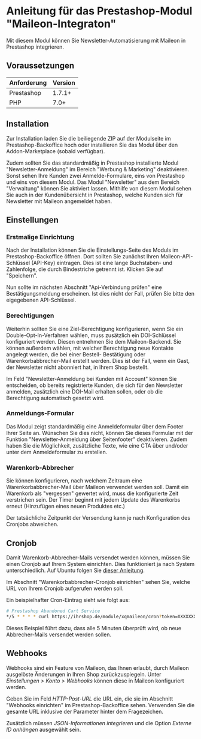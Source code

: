 # Anleitung für das Prestashop-Modul "Maileon-Integraton"

Mit diesem Modul können Sie Newsletter-Automatisierung mit Maileon in Prestashop integrieren.


## Voraussetzungen

| Anforderung | Version |
| ----------- | ------- |
| Prestashop  | 1.7.1+  |
| PHP         | 7.0+    |

## Installation

Zur Installation laden Sie die beiliegende ZIP auf der Modulseite im Prestashop-Backoffice hoch
oder installieren Sie das Modul über den Addon-Marketplace (sobald verfügbar).

Zudem sollten Sie das standardmäßig in Prestashop installierte Modul "Newsletter-Anmeldung" im
Bereich "Werbung & Marketing" deaktivieren. Sonst sehen Ihre Kunden zwei Anmelde-Formulare, eins
von Prestashop und eins von diesem Modul. Das Modul "Newsletter" aus dem Bereich "Verwaltung"
können Sie aktiviert lassen. Mithilfe von diesem Modul sehen Sie auch in der Kundenübersicht in
Prestashop, welche Kunden sich für Newsletter mit Maileon angemeldet haben.

## Einstellungen

### Erstmalige Einrichtung

Nach der Installation können Sie die Einstellungs-Seite des Moduls im Prestashop-Backoffice öffnen.
Dort sollten Sie zunächst Ihren Maileon-API-Schlüssel (API-Key) eintragen. Dies ist eine lange
Buchstaben- und Zahlenfolge, die durch Bindestriche getrennt ist. Klicken Sie auf "Speichern".

Nun sollte im nächsten Abschnitt "Api-Verbindung prüfen" eine Bestätigungsmeldung erscheinen.
Ist dies nicht der Fall, prüfen Sie bitte den eigegebenen API-Schlüssel.

### Berechtigungen

Weiterhin sollten Sie eine Ziel-Berechtigung konfigurieren, wenn Sie ein Double-Opt-In-Verfahren
wählen, muss zusätzlich ein DOI-Schlüssel konfiguriert werden. Diesen entnehmen Sie dem Maileon-Backend.
Sie können außerdem wählen, mit welcher Berechtigung neue Kontakte angelegt werden, die bei einer Bestell-
Bestätigung oder Warenkorbabbrecher-Mail erstellt werden. Dies ist der Fall, wenn ein Gast, der Newsletter
nicht abonniert hat, in Ihrem Shop bestellt.

Im Feld "Newsletter-Anmeldung bei Kunden mit Account" können Sie entscheiden, ob bereits registrierte Kunden,
die sich für den Newsletter anmelden, zusätzlich eine DOI-Mail erhalten sollen, oder ob die Berechtigung
automatisch gesetzt wird.

### Anmeldungs-Formular

Das Modul zeigt standardmäßig eine Anmeldeformular über dem Footer Ihrer Seite an. Wünschen Sie dies nicht,
können Sie dieses Formular mit der Funktion "Newsletter-Anmeldung über Seitenfooter" deaktivieren. Zudem
haben Sie die Möglichkeit, zusätzliche Texte, wie eine CTA über und/oder unter dem Anmeldeformular zu erstellen.

### Warenkorb-Abbrecher

Sie können konfigurieren, nach welchem Zeitraum eine Warenkorbabbrecher-Mail über Maileon verwendet werden soll.
Damit ein Warenkorb als "vergessen" gewertet wird, muss die konfigurierte Zeit verstrichen sein. Der Timer
beginnt mit jedem Update des Warenkorbs erneut (Hinzufügen eines neuen Produktes etc.)

Der tatsächliche Zeitpunkt der Versendung kann je nach Konfiguration des Cronjobs abweichen.

## Cronjob

Damit Warenkorb-Abbrecher-Mails versendet werden können, müssen Sie einen Cronjob auf Ihrem System einrichten.
Dies funktioniert ja nach System unterschiedlich.
Auf Ubuntu folgen Sie [dieser Anleitung](https://wiki.ubuntuusers.de/Cron/).

Im Abschnitt "Warenkorbabbrecher-Cronjob einrichten" sehen Sie, welche URL von Ihrem Cronjob aufgerufen werden soll.

Ein beispielhafter Cron-Eintrag sieht wie folgt aus:

```sh
# Prestashop Abandoned Cart Service
*/5 * * * * curl https://ihrshop.de/module/xqmaileon/cron?token=XXXXXXXXX > /dev/null
```

Dieses Beispiel führt dazu, dass alle 5 Minuten überprüft wird, ob neue Abbrecher-Mails versendet werden sollen.

## Webhooks

Webhooks sind ein Feature von Maileon, das Ihnen erlaubt, durch Maileon ausgelöste Änderungen in Ihren Shop
zurückzuspiegeln. Unter _Einstellungen > Konto > Webhooks_ können diese in Maileon konfiguriert werden.

Geben Sie im Feld _HTTP-Post-URL_ die URL ein, die sie im Abschnitt "Webhooks einrichten" im Prestashop-Backoffice
sehen. Verwenden Sie die gesamte URL inklusive der Parameter hinter dem Fragezeichen.

Zusätzlich müssen _JSON-Informationen integrieren_ und die Option _Externe ID anhängen_ ausgewählt sein.
